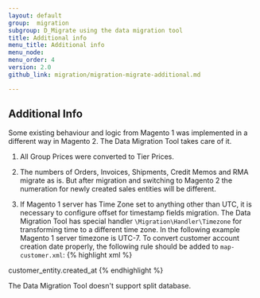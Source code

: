 ```yaml
---
layout: default
group:  migration
subgroup: D_Migrate using the data migration tool
title: Additional info
menu_title: Additional info
menu_node:
menu_order: 4
version: 2.0
github_link: migration/migration-migrate-additional.md

---
```


## Additional Info

Some existing behaviour and logic from Magento 1 was implemented in a different way in Magento 2. The Data Migration Tool takes care of it.

1. All Group Prices were converted to Tier Prices.

2. The numbers of Orders, Invoices, Shipments, Credit Memos and RMA migrate as is. But after migration and switching to Magento 2 the numeration for newly created sales entities will be different.

3. If Magento 1 server has Time Zone set to anything other than UTC, it is necessary to configure offset for timestamp fields migration. The Data Migration Tool has special handler `\Migration\Handler\Timezone` for transforming time to a different time zone. In the following example Magento 1 server timezone is UTC-7. To convert customer account creation date properly, the following rule should be added to `map-customer.xml`:
{% highlight xml %}
<?xml version="1.0" encoding="UTF-8"?>
<map xmlns:xs="http://www.w3.org/2001/XMLSchema-instance" xs:noNamespaceSchemaLocation="../map.xsd">
    <!--...-->
    <destination>
        <field_rules>
            <!--...-->
            <transform>
                <field>customer_entity.created_at</field>
                <handler class="\Migration\Handler\Timezone">
                    <param name="offset" value="-7" />
                </handler>
            </transform>
        </field_rules>
    </destination>
</map>
{% endhighlight %}

<div class="bs-callout bs-callout-info" id="info">
  <p>The Data Migration Tool doesn't support split database.</p>
</div>
